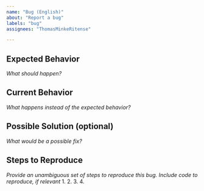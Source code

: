 ```yaml
---
name: "Bug (English)"
about: "Report a bug"
labels: "bug"
assignees: "ThomasMinkeRitense"

---
```

<!--- Provide a general summary of the issue in the Title above -->

## Expected Behavior
*What should happen?*

## Current Behavior
*What happens instead of the expected behavior?*

## Possible Solution (optional)
*What would be a possible fix?*

## Steps to Reproduce
*Provide an unambiguous set of steps to reproduce this bug.*
*Include code to reproduce, if relevant*
1.
2.
3.
4.

